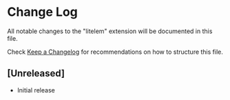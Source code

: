 # Change Log

All notable changes to the "litelem" extension will be documented in this file.

Check [Keep a Changelog](http://keepachangelog.com/) for recommendations on how to structure this file.

## [Unreleased]

- Initial release